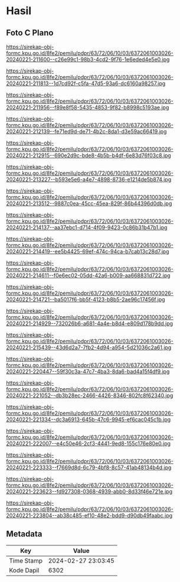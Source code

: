 # Hasil

## Foto C Plano

https://sirekap-obj-formc.kpu.go.id/8fe2/pemilu/pdpr/63/72/06/10/03/6372061003026-20240221-211600--c26e99c1-98b3-4cd2-9f76-1e6eded4e5e0.jpg

https://sirekap-obj-formc.kpu.go.id/8fe2/pemilu/pdpr/63/72/06/10/03/6372061003026-20240221-211813--1d7cd92f-c5fa-47d5-93a6-dc6160a98257.jpg

https://sirekap-obj-formc.kpu.go.id/8fe2/pemilu/pdpr/63/72/06/10/03/6372061003026-20240221-211956--f89e8f58-5435-4853-9f82-b8998c5193ae.jpg

https://sirekap-obj-formc.kpu.go.id/8fe2/pemilu/pdpr/63/72/06/10/03/6372061003026-20240221-212139--fe71ed9d-de71-4b2c-8da1-d3e59ac66419.jpg

https://sirekap-obj-formc.kpu.go.id/8fe2/pemilu/pdpr/63/72/06/10/03/6372061003026-20240221-212915--690e2d9c-bde8-4b5b-b4df-6e83d76f03c8.jpg

https://sirekap-obj-formc.kpu.go.id/8fe2/pemilu/pdpr/63/72/06/10/03/6372061003026-20240221-213227--b593e5e6-a4e7-4898-8736-e1214de5b874.jpg

https://sirekap-obj-formc.kpu.go.id/8fe2/pemilu/pdpr/63/72/06/10/03/6372061003026-20240221-213512--9887c0ea-45cc-45ea-829f-86b44396d0db.jpg

https://sirekap-obj-formc.kpu.go.id/8fe2/pemilu/pdpr/63/72/06/10/03/6372061003026-20240221-214137--aa37ebc1-d714-4f09-9423-0c86b31b47b1.jpg

https://sirekap-obj-formc.kpu.go.id/8fe2/pemilu/pdpr/63/72/06/10/03/6372061003026-20240221-214419--ee5b4425-69ef-474c-94ca-b7cab13c28d7.jpg

https://sirekap-obj-formc.kpu.go.id/8fe2/pemilu/pdpr/63/72/06/10/03/6372061003026-20240221-214611--f0e6ec02-05dd-42a6-b009-aa668831d722.jpg

https://sirekap-obj-formc.kpu.go.id/8fe2/pemilu/pdpr/63/72/06/10/03/6372061003026-20240221-214721--ba5017f6-bb5f-4123-b8b5-2ae96c17456f.jpg

https://sirekap-obj-formc.kpu.go.id/8fe2/pemilu/pdpr/63/72/06/10/03/6372061003026-20240221-214929--732026b6-a681-4a4e-b8d4-e809d178b9dd.jpg

https://sirekap-obj-formc.kpu.go.id/8fe2/pemilu/pdpr/63/72/06/10/03/6372061003026-20240221-215439--43d6d2a7-7fb2-4d94-a954-5d21036c2a61.jpg

https://sirekap-obj-formc.kpu.go.id/8fe2/pemilu/pdpr/63/72/06/10/03/6372061003026-20240221-220447--59f30c3a-47c7-4ba3-8da6-bad4a15f4df9.jpg

https://sirekap-obj-formc.kpu.go.id/8fe2/pemilu/pdpr/63/72/06/10/03/6372061003026-20240221-221052--db3b28ec-2466-4426-8346-802fc8f62340.jpg

https://sirekap-obj-formc.kpu.go.id/8fe2/pemilu/pdpr/63/72/06/10/03/6372061003026-20240221-221334--dc3a6913-645b-47c6-9945-ef6cac045c1b.jpg

https://sirekap-obj-formc.kpu.go.id/8fe2/pemilu/pdpr/63/72/06/10/03/6372061003026-20240221-222007--e4c50e46-2cf3-4441-9ed8-155c176e80e0.jpg

https://sirekap-obj-formc.kpu.go.id/8fe2/pemilu/pdpr/63/72/06/10/03/6372061003026-20240221-223333--f7669d8d-6c79-4bf8-8c57-41ab48134b4d.jpg

https://sirekap-obj-formc.kpu.go.id/8fe2/pemilu/pdpr/63/72/06/10/03/6372061003026-20240221-223623--fd927308-0368-4939-abb0-8d33f46e721e.jpg

https://sirekap-obj-formc.kpu.go.id/8fe2/pemilu/pdpr/63/72/06/10/03/6372061003026-20240221-223804--ab38c485-ef10-48e2-bdd9-d90db49faabc.jpg


## Metadata

| Key        | Value               |
| ---------- | ------------------- |
| Time Stamp | 2024-02-27 23:03:45 |
| Kode Dapil | 6302                |



